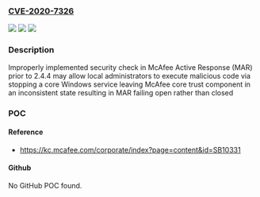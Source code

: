 ### [CVE-2020-7326](https://cve.mitre.org/cgi-bin/cvename.cgi?name=CVE-2020-7326)
![](https://img.shields.io/static/v1?label=Product&message=McAfee%20Active%20Response%20&color=blue)
![](https://img.shields.io/static/v1?label=Version&message=2.x%3C%202.4.4%20&color=brighgreen)
![](https://img.shields.io/static/v1?label=Vulnerability&message=CWE-290%3A%20Authentication%20Bypass%20by%20Spoofing&color=brighgreen)

### Description

Improperly implemented security check in McAfee Active Response (MAR) prior to 2.4.4 may allow local administrators to execute malicious code via stopping a core Windows service leaving McAfee core trust component in an inconsistent state resulting in MAR failing open rather than closed

### POC

#### Reference
- https://kc.mcafee.com/corporate/index?page=content&id=SB10331

#### Github
No GitHub POC found.

